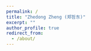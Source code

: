 ```yaml
---
permalink: /
title: "Zhedong Zheng (郑哲东)"
excerpt: ""
author_profile: true
redirect_from: 
  - /about/
---
```



<head> 
	<style>
		.paper-card {
		  background-color: #f9f9f9; /* 淡灰色背景 */
		  padding: 16px;
		  border-radius: 12px;
		  box-shadow: 0 2px 5px rgba(0, 0, 0, 0.05); /* 初始轻微阴影 */
		  margin-bottom: 16px;
		  transition: all 0.25s ease-in-out;
		}
		
		.author {
			text-decoration: none !important;
			color: #333333;
		}
	    a.code-link {
	      color: #181717 !important;
	    }

	    a.zhihu-link {
	      color: #0084FF !important;
	    }

	    a.video-link {
	      color: #FF0000 !important;
	    }

	    a.pdf-link {
	      color: #E41F26 !important;
	    }
		.oral-tag {
		  color: orange;
		}

	    /* 可选 hover 效果 */
	    a.code-link:hover {
	      color: #333 !important;
	    }

	    a.zhihu-link:hover  {
	      color: #006ddf !important;
	    }

	    a.video-link:hover {
	      color: #cc0000 !important;
	    }

	    a.pdf-link:hover{
	      color: #b51a1f !important;
	    }
		.author:hover {
			text-decoration: underline;
			color: #0066cc;
		}
		/* 悬停时的弹起效果 */
		.paper-card:hover {
		  transform: translateY(-4px); /* 微微上移 */
		  box-shadow: 0 8px 16px rgba(0, 0, 0, 0.15); /* 增强阴影 */
		}
	</style>
</head>


<meta name="description"
  content="Zhedong Zheng is  a tenure-track assistant professor with the University of Macau, specializing in person re-identification (reID). He obtained his Ph.D. from UTS's ReLER Lab, mentored by Prof. Yi Yang and Dr. Liang Zheng. With a strong foundation from Fudan University, he has collaborated with leading experts at Nvidia and Baidu. His focus on reID underscores his dedication to advancing this vital field.">  
<meta name="keywords" content="Zhedong Zheng, Person Re-ID, Object Re-ID, Person Retrieval, Person Search" />
		   
Hi! I am currently a tenure-track assistant professor with the [University of Macau](https://www.fst.um.edu.mo/people/zhedongzheng/). Prior to this, I was a postdoctoral research fellow at School of Computing, National University of Singapore with <a href="https://www.chuatatseng.com">Prof. Tat-Seng Chua</a> and <a href="https://www.comp.nus.edu.sg/~ayao/">Prof. Angela Yao</a>. I received Ph.D. from the <a href="https://reler.net/">ReLER Lab</a>, <a href="https://www.uts.edu.au/">University of Technology Sydney (UTS) </a>, under the supervision of <a href="https://scholar.google.com/citations?user=RMSuNFwAAAAJ">Prof. Yi Yang</a> and <a href="https://zheng-lab.cecs.anu.edu.au/">Dr. Liang Zheng</a> (co-supervisor). 
Before that, I completed my Bachelor's degree from <a href="https://www.fudan.edu.cn">Fudan University</a> in 2016, under the supervision of <a href="https://scholar.google.com.au/citations?user=DTbhX6oAAAAJ&hl=en">Prof. Xiangyang Xue</a>. 
Throughout my academic journey, I have been fortunate to collaborate with several talented researchers, <a href='https://xiaodongyang.org/'>Xiaodong Yang</a> (Nvidia), <a href='https://chrisding.github.io/'>Zhiding Yu</a> (Nvidia), <a href='https://jankautz.com/'>Jan Kautz</a> (Nvidia), <a href='https://github.com/miraclebiu'>Minyue Jiang</a> (Baidu) and <a href='https://scholar.google.com/citations?user=R1rVRUkAAAAJ'>Xiao Tan</a> (Baidu). I have published 50+ papers <a href='https://scholar.google.com/citations?user=XT17oUEAAAAJ'><img src="https://img.shields.io/endpoint?logo=Google%20Scholar&url=https%3A%2F%2Fcdn.jsdelivr.net%2Fgh%2Flayumi%2Flayumi.github.io@google-scholar-stats%2Fgs_data_shieldsio.json&labelColor=f6f6f6&color=9cf&style=flat&label=citations" alt="googlescholar" ></a> at top-tier conferences and journals.

Open-source projects can be found at my <a href='https://github.com/layumi'>[Github]</a>, and publications can be found at  [SCI](https://www.webofscience.com/wos/author/record/434956), [SCOPUS](https://www.scopus.com/authid/detail.uri?authorId=57200174037), or [Google Scholar](https://scholar.google.com/citations?hl=en&user=XT17oUEAAAAJ). <strong>More details can be found in my [[CV]]({{ site.url }}{{ site.baseurl }}/files/zhedong-resume.pdf). </strong>

<hr>

<h2><i class="fa-solid fa-bullhorn fa-beat"></i> Open Positions</h2>
<p style="color: #CD853F;">I am actively looking for self-motivated Ph.D. and Master students at University of Macau. PhD students will be fully funded with fellowships. For more information, pls visit <a href="https://www.zdzheng.xyz/recruitment/" style="color: #CD853F;">Join Us</a>.</p>
<!---
<ul>
<li> <mark>If you are a NUS Undergraduate / Master student who is interested in doing research/project with me, please contact me via email with your CV. My current email address is zdzheng AT nus.edu.sg . We will have at least two mentors to guide you and provide gpu resource supports.</mark></li> 
</ul>
-->	
<hr>



<h2><i class="fa-regular fa-compass fa-shake"></i> Research Statement</h2>

My work focuses on multi-view [object re-identification](https://scholar.google.com.sg/citations?view_op=search_authors&hl=zh-CN&mauthors=label:object_re_identification), [AIGC](https://scholar.google.com.sg/citations?view_op=search_authors&hl=zh-CN&mauthors=label:aigc) and [data-centric AI](https://scholar.google.com.sg/citations?view_op=search_authors&hl=zh-CN&mauthors=label:data_centric_ai), under a multi-camera scenario, e.g., swarm robotics, self-driving car, and smart city.

The child understands a 3D object, not from a still image, but from multiple modalities (images / videos / audio) capturing the target of interest from different viewpoints.


<!---
Big data is the primary part of training data-driven models. There remain three scientific questions. 

- Data Generation:  How to obtain more data? Due to the annotation costs and privacy concerns,  we usually could not access the large-scale data easily.  

- Prior Knowledge:  Does more data mean a better model? Deep learning also demands a deep understanding of data (robustness and explainability).

- Efficiency:  How to train on million-scale data? What data matters most? Efficient training and inference is needed.  

AI is not when a computer can write poetry. AI is when a computer want to write poetry. 
-->
<hr>


<h2><i class="fa-solid fa-mug-hot fa-bounce"></i> News</h2>
<ul>
    <li><strong>NeurIPS 2025:</strong> 2 papers — 
      <a href="https://www.zdzheng.xyz/publication/Weather2025"> WeatherPrompt</a>, 
      <a href="https://www.zdzheng.xyz/publication/Vimo2025"> Motion Generation</a>, 
    </li>
  <li><strong>PI</strong>, FDCT/0043/2025/RIA1, “Robust Long-Tail Anomaly Recognition via Multi-Modality Learning”, 2025–2028, MOP 2.13M</li>
  <li><strong>ACM MM Asia 2025 Brave New Idea Track:</strong> 
    <a href="https://mmasia2025.org/brave_new_ideas" style="color: #e74c3c; font-weight: bold;">Call for Papers</a> 
    <span style="background: #ff9999; padding: 2px 6px; border-radius: 3px; margin-left: 5px;">New</span>
  </li>
  <li><strong>ACM MM 2025:</strong> 2 papers — 
    <a href="https://www.zdzheng.xyz/publication/UniAD-In2025"> Anomaly Detection</a>, 
    <a href="https://www.zdzheng.xyz/publication/Domain-A2025"> Neural Painting - BNI Track <span class="oral-tag">(<i class="fas fa-star"></i>Oral)</span></a>, 
  </li>
  
  <li><strong>ICCV 2025:</strong> 3 papers — 
    <a href="https://www.zdzheng.xyz/publication/Video2BE2025">Video2BEV</a>, 
    <a href="https://www.zdzheng.xyz/publication/Beyond-W2025">Anomaly Retrieval <span class="oral-tag">(<i class="fas fa-star"></i>Highlight)</span></a>, 
    <a href="https://www.zdzheng.xyz/publication/Harnessi2025">3D Detection</a>
  </li>

  <li><strong>ICLR 2025:</strong> <a href="https://www.zdzheng.xyz/publication/Ctrl-u-R2025">Conditional Generation</a></li>
  <li><strong>ACM WWW 2025:</strong> <a href="https://www.zdzheng.xyz/publication/From-Dat2025">Text-based Person Search</a></li>
  <li><strong>ACM MM 2024:</strong> <a href="https://www.zdzheng.xyz/publication/Transfer2024">Domain Adaptation <span class="oral-tag">(<i class="fas fa-star"></i>Oral)</span></a></li>

  <li><strong>ECCV 2024:</strong> 3 papers — 
    <a href="https://www.zdzheng.xyz/publication/Towards-2024">Text-guided Geolocalization</a>, 
    <a href="https://www.zdzheng.xyz/publication/Depth-aw2024">Blind Image Decomposition</a>, 
    <a href="https://www.zdzheng.xyz/publication/Approach2024">Unsupervised 3D Object Detection</a>
  </li>

  <li><strong>ACM MM 2025 Workshop:</strong> Aerial-view Imaging 
    <a href="https://www.zdzheng.xyz/ACMMM2025Workshop-UAV/">[Call for Papers]</a>
  </li>
</ul>

<details>
  <summary>--View More--</summary>
  <ul>
    <li><strong>ACM MM 2024 Workshops:</strong> 
      <a href="https://www.zdzheng.xyz/ACMMM2024Workshop-UAV/">Aerial-view Imaging</a>, 
      <a href="https://videorelation.nextcenter.org/MMGR24/">Multimodal Learning</a>
    </li>
    <li><strong>ICLR 2024:</strong> 
      <a href="https://www.zdzheng.xyz/publication/Composed2024">Compositional Retrieval</a> 
      <a href="https://github.com/Monoxide-Chen/uncertainty_retrieval">[code]</a>
    </li>
    <li><strong>ACM ICMR 2024 Workshop:</strong> Multimedia Object Re-ID 
      <a href="https://www.zdzheng.xyz/MORE2024/">[Call for Papers]</a>
    </li>
    <li><strong>ACM MM 2023:</strong> 2 papers — 
      <a href="https://www.zdzheng.xyz/publication/Towards-2023">Text-image Re-ID</a>, 
      <a href="https://www.zdzheng.xyz/publication/PiPa-Pix2023">Domain Adaptation</a>
    </li>
    <li><strong>CVPR 2023:</strong> 2 papers — 
      <a href="https://www.zdzheng.xyz/publication/Context-2023">Weather Removal</a>, 
	  <a href="https://www.zdzheng.xyz/publication/Are-Bina2023">Video Moment Retrieval</a>
	</li>  
    <li><strong>IJCV 2022:</strong> <a href="https://zdzheng.xyz/publication/U-turn-C2022">Adversarial Retrieval</a></li>
    <li><strong>TNNLS 2022:</strong> <a href="https://zdzheng.xyz/publication/Paramete2022">3D Human Re-ID</a></li>
    <li><strong>TIP 2022:</strong> 2 papers — 
      <a href="https://zdzheng.xyz/publication/Adaptive2022">AdaBoost Adaptation</a>, 
      <a href="https://zdzheng.xyz/publication/Joint-Re2022">Drone Geolocalization</a>
    </li>
    <li><strong>CVPR 2022:</strong> <a href="https://zdzheng.xyz/publication/Multi-Vi2022">NeRF</a></li>
    <li><strong>ICME 2022:</strong> Special Session on Responsible Retrieval 
      <a href="https://zdzheng.xyz/ICME2022SS/">[Call for Papers]</a>
    </li>
    <li><strong>Ph.D. Thesis:</strong> Chancellor’s List</li>
    <li><strong>Award:</strong> 2021 IEEE CAS Outstanding Young Author Award 
      <a href="https://ieee-cas.org/award/outstanding-paper-awards/outstanding-young-author-award#recipients">[link]</a>
    </li>
    <li><strong>IJCV 2021:</strong> 
      <a href="https://zdzheng.xyz/publication/Recti2021">Uncertainty</a> 
      <a href="https://github.com/layumi/Seg_Uncertainty">[code]</a>
    </li>
    <li><strong>ACM MM 2020:</strong> Drone-view Dataset 
      <a href="https://zdzheng.xyz/publication/Unive2020">[PDF]</a> 
      <a href="https://github.com/layumi/University1652-Baseline">[Dataset]</a> 
      <a href="https://www.youtube.com/embed/dzxXPp8tVn4?vq=hd1080">[Video]</a> 
      <a href="https://zdzheng.xyz/files/ACM-MM-Talk.pdf">[Slide]</a>
    </li>
  </ul>
</details>


<!---	
<li> People live in a 3D world. Why not conduct representation learning in the 3D space? <a href="https://arxiv.org/abs/2006.04569">[arXiv]</a> <a href="https://github.com/layumi/person-reid-3d">[code]</a></li>
<li> We have achieved the <strong>1st</strong> place in AICity Challenge Vehicle Re-id Track, CVPR 2020. <a href="https://github.com/layumi/AICIty-reID-2020">[code] </a></li>
<li> Two papers to appear at IJCAI 2020. <a href="https://zdzheng.xyz/publication/Unsup2020">[PDF1]</a><a href="https://github.com/layumi/Seg_Uncertainty">[code1]</a><a href="https://zdzheng.xyz/publication/Real-2020">[PDF2]</a>
	<a href="https://github.com/huangzhikun1995/IPM-Net">[code2]</a></li>
<li> One paper to appear at CVPR 2019 as oral presentation. <a href="https://zdzheng.xyz/publication/Joint2019">[PDF]</a><a href="https://www.youtube.com/watch?v=ubCrEAIpQs4">[3-min video]</a> <a href="https://github.com/NVlabs/DG-Net">[code]</a></li>
<li> One paper to appear at ECCV 2018. <a href="https://arxiv.org/abd/1807.08260">[arXiv]</a> <a href="https://github.com/RoyalVane/MMAN">[code]</a> </li>
<li> One paper to appear at CVPR 2018. <a href="https://arxiv.org/abs/1711.10295">[arXiv]</a> <a href="https://github.com/zhunzhong07/CamStyle">[code]</a> </li>
<li> One paper to appear at ICCV 2017 as spotlight presentation. <a href="https://arxiv.org/abs/1701.07717">[arXiv]</a> <a href="https://github.com/layumi/Person-reID_GAN"> [code]</a> </li>
-->

<hr>


<h2><i class="fa-solid fa-palette fa-beat"></i> Others</h2>
<ul>
<li>  <a href="https://www.youtube.com/watch?v=kI3Oc-sxSoA">Shanghai</a> is my hometown, and it is a lovely place to have a sightseeing tour. </li>
<li>  I was a poster maker when I studied at Fudan University. You may check out <a href="https://www.zdzheng.xyz/poster_page">my posters</a>.</li>
<li>  I sometimes write Chinese blogs and share insights at <a href="https://www.zhihu.com/people/zhengzhedong">Zhihu</a>.</li>
</ul>
Do not press the red button!

<a href="https://zdzheng.xyz/redbutton.html"> <img src="https://zdzheng.xyz/images/red.webp" alt="red" width="50" height="50"></a>
<a href="https://zdzheng.xyz/greenbutton.html"> <img src="https://zdzheng.xyz/images/green.webp" alt="green" width="50" height="50"> </a>




  


